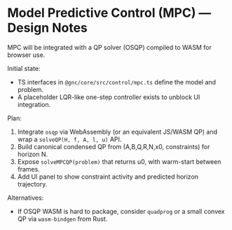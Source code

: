 # Model Predictive Control (MPC) — Design Notes

MPC will be integrated with a QP solver (OSQP) compiled to WASM for browser use.

Initial state:

- TS interfaces in `@gnc/core/src/control/mpc.ts` define the model and problem.
- A placeholder LQR-like one-step controller exists to unblock UI integration.

Plan:

1. Integrate `osqp` via WebAssembly (or an equivalent JS/WASM QP) and wrap a `solveQP(H, f, A, l, u)` API.
2. Build canonical condensed QP from (A,B,Q,R,N,x0, constraints) for horizon N.
3. Expose `solveMPCQP(problem)` that returns u0, with warm-start between frames.
4. Add UI panel to show constraint activity and predicted horizon trajectory.

Alternatives:

- If OSQP WASM is hard to package, consider `quadprog` or a small convex QP via `wasm-bindgen` from Rust.
